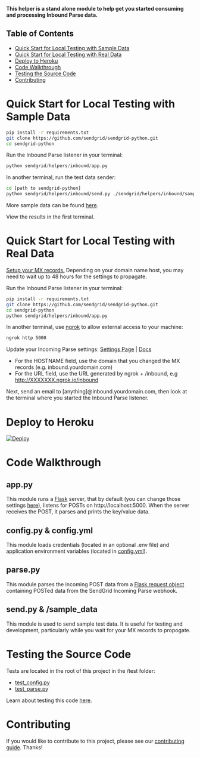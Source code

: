 **This helper is a stand alone module to help get you started consuming and processing Inbound Parse data.**

## Table of Contents

* [Quick Start for Local Testing with Sample Data](#quick_start_local_sample)
* [Quick Start for Local Testing with Real Data](#quick_start_local_real)
* [Deploy to Heroku](#heroku)
* [Code Walkthrough](#code_walkthrough)
* [Testing the Source Code](#testing)
* [Contributing](#contributing)

<a name="quick_start_local_sample"></a>
# Quick Start for Local Testing with Sample Data

```bash
pip install -r requirements.txt
git clone https://github.com/sendgrid/sendgrid-python.git
cd sendgrid-python
```

Run the Inbound Parse listener in your terminal:

```python
python sendgrid/helpers/inbound/app.py
```

In another terminal, run the test data sender:

```bash
cd [path to sendgrid-python]
python sendgrid/helpers/inbound/send.py ./sendgrid/helpers/inbound/sample_data/default_data.txt
```

More sample data can be found [here](https://github.com/sendgrid/sendgrid-python/tree/master/sendgrid/helpers/inbound/sample_data).

View the results in the first terminal.

<a name="quick_start_local_real"></a>
# Quick Start for Local Testing with Real Data

[Setup your MX records.](https://sendgrid.com/docs/Classroom/Basics/Inbound_Parse_Webhook/setting_up_the_inbound_parse_webhook.html#-Setup) Depending on your domain name host, you may need to wait up to 48 hours for the settings to propagate.

Run the Inbound Parse listener in your terminal:

```bash
pip install -r requirements.txt
git clone https://github.com/sendgrid/sendgrid-python.git
cd sendgrid-python
python sendgrid/helpers/inbound/app.py
```

In another terminal, use [ngrok](https://ngrok.com/) to allow external access to your machine:
```bash
ngrok http 5000
```

Update your Incoming Parse settings: [Settings Page](https://app.sendgrid.com/settings/parse) | [Docs](https://sendgrid.com/docs/Classroom/Basics/Inbound_Parse_Webhook/setting_up_the_inbound_parse_webhook.html#-Pointing-to-a-Hostname-and-URL)

- For the HOSTNAME field, use the domain that you changed the MX records (e.g. inbound.yourdomain.com)
- For the URL field, use the URL generated by ngrok + /inbound, e.g http://XXXXXXX.ngrok.io/inbound

Next, send an email to [anything]@inbound.yourdomain.com, then look at the terminal where you started the Inbound Parse listener.

<a name="heroku"></a>
# Deploy to Heroku

[![Deploy](https://www.herokucdn.com/deploy/button.svg)](https://heroku.com/deploy?template=https://github.com/sendgrid/sendgrid-python/tree/inbound)

<a name="code_walkthrough"></a>
# Code Walkthrough

## app.py

This module runs a [Flask](http://flask.pocoo.org/docs/0.11/) server, that by default (you can change those settings [here](https://github.com/sendgrid/sendgrid-python/blob/inbound/sendgrid/helpers/inbound/config.yml)), listens for POSTs on http://localhost:5000. When the server receives the POST, it parses and prints the key/value data.

## config.py & config.yml

This module loads credentials (located in an optional .env file) and application environment variables (located in [config.yml](https://github.com/sendgrid/sendgrid-python/blob/inbound/sendgrid/helpers/inbound/config.yml)).

## parse.py

This module parses the incoming POST data from a [Flask request object](http://flask.pocoo.org/docs/0.11/api/#flask.request) containing POSTed data from the SendGrid Incoming Parse webhook.

## send.py & /sample_data

This module is used to send sample test data. It is useful for testing and development, particularly while you wait for your MX records to propogate.

<a name="testing"></a>
# Testing the Source Code

Tests are located in the root of this project in the /test folder:

- [test_config.py](https://github.com/sendgrid/sendgrid-python/blob/master/test/test_config.py)
- [test_parse.py](https://github.com/sendgrid/sendgrid-python/blob/master/test/test_parse.py)

Learn about testing this code [here](https://github.com/sendgrid/sendgrid-python/blob/master/CONTRIBUTING.md#testing).

<a name="contributing"></a>
# Contributing

If you would like to contribute to this project, please see our [contributing guide](https://github.com/sendgrid/sendgrid-python/blob/master/CONTRIBUTING.md). Thanks!
